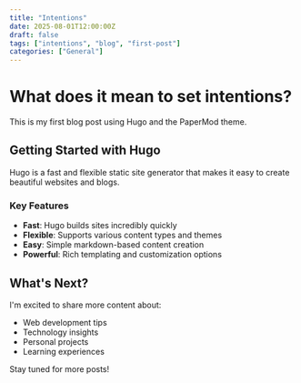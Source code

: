 ```yaml
---
title: "Intentions"
date: 2025-08-01T12:00:00Z
draft: false
tags: ["intentions", "blog", "first-post"]
categories: ["General"]
---
```


# What does it mean to set intentions?

This is my first blog post using Hugo and the PaperMod theme. 

## Getting Started with Hugo

Hugo is a fast and flexible static site generator that makes it easy to create beautiful websites and blogs.

### Key Features

- **Fast**: Hugo builds sites incredibly quickly
- **Flexible**: Supports various content types and themes
- **Easy**: Simple markdown-based content creation
- **Powerful**: Rich templating and customization options

## What's Next?

I'm excited to share more content about:

- Web development tips
- Technology insights  
- Personal projects
- Learning experiences

Stay tuned for more posts!